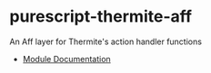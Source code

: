 # purescript-thermite-aff

An Aff layer for Thermite's action handler functions

- [Module Documentation](docs/Thermite/Aff.md)
